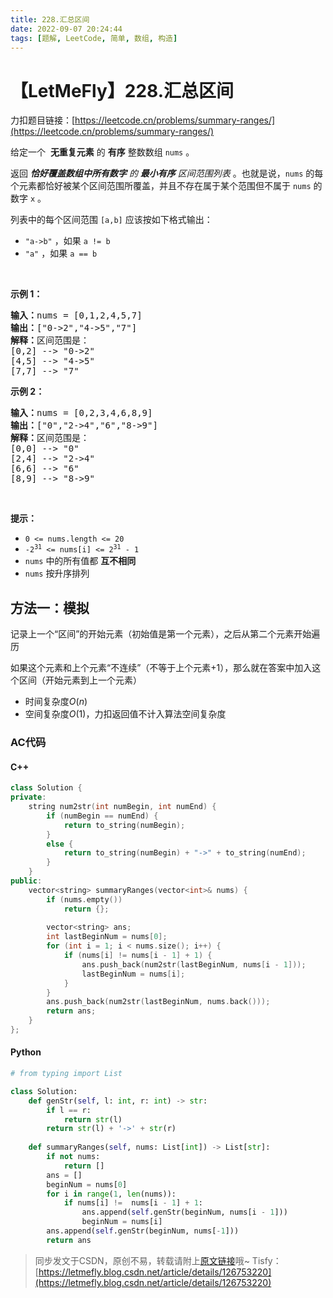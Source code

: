 ```yaml
---
title: 228.汇总区间
date: 2022-09-07 20:24:44
tags: [题解, LeetCode, 简单, 数组, 构造]
---
```


# 【LetMeFly】228.汇总区间

力扣题目链接：[https://leetcode.cn/problems/summary-ranges/](https://leetcode.cn/problems/summary-ranges/)

<p>给定一个 &nbsp;<strong>无重复元素</strong> 的&nbsp;<strong>有序</strong> 整数数组 <code>nums</code> 。</p>

<p>返回 <em><strong>恰好覆盖数组中所有数字</strong> 的 <strong>最小有序</strong> 区间范围列表&nbsp;</em>。也就是说，<code>nums</code> 的每个元素都恰好被某个区间范围所覆盖，并且不存在属于某个范围但不属于 <code>nums</code> 的数字 <code>x</code> 。</p>

<p>列表中的每个区间范围 <code>[a,b]</code> 应该按如下格式输出：</p>

<ul>
	<li><code>"a-&gt;b"</code> ，如果 <code>a != b</code></li>
	<li><code>"a"</code> ，如果 <code>a == b</code></li>
</ul>

<p>&nbsp;</p>

<p><strong>示例 1：</strong></p>

<pre>
<strong>输入：</strong>nums = [0,1,2,4,5,7]
<strong>输出：</strong>["0-&gt;2","4-&gt;5","7"]
<strong>解释：</strong>区间范围是：
[0,2] --&gt; "0-&gt;2"
[4,5] --&gt; "4-&gt;5"
[7,7] --&gt; "7"
</pre>

<p><strong>示例 2：</strong></p>

<pre>
<strong>输入：</strong>nums = [0,2,3,4,6,8,9]
<strong>输出：</strong>["0","2-&gt;4","6","8-&gt;9"]
<strong>解释：</strong>区间范围是：
[0,0] --&gt; "0"
[2,4] --&gt; "2-&gt;4"
[6,6] --&gt; "6"
[8,9] --&gt; "8-&gt;9"
</pre>

<p>&nbsp;</p>

<p><strong>提示：</strong></p>

<ul>
	<li><code>0 &lt;= nums.length &lt;= 20</code></li>
	<li><code>-2<sup>31</sup> &lt;= nums[i] &lt;= 2<sup>31</sup> - 1</code></li>
	<li><code>nums</code> 中的所有值都 <strong>互不相同</strong></li>
	<li><code>nums</code> 按升序排列</li>
</ul>


    
## 方法一：模拟

记录上一个“区间”的开始元素（初始值是第一个元素），之后从第二个元素开始遍历

如果这个元素和上个元素“不连续”（不等于上个元素+1），那么就在答案中加入这个区间（开始元素到上一个元素）

+ 时间复杂度$O(n)$
+ 空间复杂度$O(1)$，力扣返回值不计入算法空间复杂度

### AC代码

#### C++

```cpp
class Solution {
private:
    string num2str(int numBegin, int numEnd) {
        if (numBegin == numEnd) {
            return to_string(numBegin);
        }
        else {
            return to_string(numBegin) + "->" + to_string(numEnd);
        }
    }
public:
    vector<string> summaryRanges(vector<int>& nums) {
        if (nums.empty())
            return {};
        
        vector<string> ans;
        int lastBeginNum = nums[0];
        for (int i = 1; i < nums.size(); i++) {
            if (nums[i] != nums[i - 1] + 1) {
                ans.push_back(num2str(lastBeginNum, nums[i - 1]));
                lastBeginNum = nums[i];
            }
        }
        ans.push_back(num2str(lastBeginNum, nums.back()));
        return ans;
    }
};
```

#### Python

```python
# from typing import List

class Solution:
    def genStr(self, l: int, r: int) -> str:
        if l == r:
            return str(l)
        return str(l) + '->' + str(r)
    
    def summaryRanges(self, nums: List[int]) -> List[str]:
        if not nums:
            return []
        ans = []
        beginNum = nums[0]
        for i in range(1, len(nums)):
            if nums[i] !=  nums[i - 1] + 1:
                ans.append(self.genStr(beginNum, nums[i - 1]))
                beginNum = nums[i]
        ans.append(self.genStr(beginNum, nums[-1]))
        return ans
```

> 同步发文于CSDN，原创不易，转载请附上[原文链接](https://blog.letmefly.xyz/2022/09/07/LeetCode%200228.%E6%B1%87%E6%80%BB%E5%8C%BA%E9%97%B4/)哦~
> Tisfy：[https://letmefly.blog.csdn.net/article/details/126753220](https://letmefly.blog.csdn.net/article/details/126753220)
